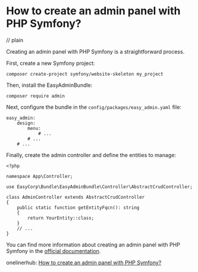 # How to create an admin panel with PHP Symfony?
// plain

Creating an admin panel with PHP Symfony is a straightforward process.

First, create a new Symfony project:
```
composer create-project symfony/website-skeleton my_project
```

Then, install the EasyAdminBundle:
```
composer require admin
```

Next, configure the bundle in the `config/packages/easy_admin.yaml` file:
```
easy_admin:
    design:
        menu:
            # ...
        # ...
    # ...
```

Finally, create the admin controller and define the entities to manage:
```
<?php

namespace App\Controller;

use EasyCorp\Bundle\EasyAdminBundle\Controller\AbstractCrudController;

class AdminController extends AbstractCrudController
{
    public static function getEntityFqcn(): string
    {
        return YourEntity::class;
    }
    // ...
}
```

You can find more information about creating an admin panel with PHP Symfony in the [official documentation](https://symfony.com/doc/current/bundles/EasyAdminBundle/index.html).

onelinerhub: [How to create an admin panel with PHP Symfony?](https://onelinerhub.com/php-symfony/how-to-create-an-admin-panel-with-php-symfony)